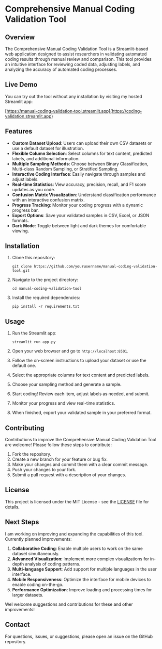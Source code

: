 
# Comprehensive Manual Coding Validation Tool

## Overview

The Comprehensive Manual Coding Validation Tool is a Streamlit-based web application designed to assist researchers in validating automated coding results through manual review and comparison. This tool provides an intuitive interface for reviewing coded data, adjusting labels, and analyzing the accuracy of automated coding processes.

## Live Demo

You can try out the tool without any installation by visiting my hosted Streamlit app:

[https://manual-coding-validation-tool.streamlit.app](https://coding-validation.streamlit.app)

## Features

- **Custom Dataset Upload**: Users can upload their own CSV datasets or use a default dataset for illustration.
- **Flexible Column Selection**: Select columns for text content, predicted labels, and additional information.
- **Multiple Sampling Methods**: Choose between Binary Classification, Multi-class Random Sampling, or Stratified Sampling.
- **Interactive Coding Interface**: Easily navigate through samples and adjust labels.
- **Real-time Statistics**: View accuracy, precision, recall, and F1 score updates as you code.
- **Confusion Matrix Visualization**: Understand classification performance with an interactive confusion matrix.
- **Progress Tracking**: Monitor your coding progress with a dynamic progress bar.
- **Export Options**: Save your validated samples in CSV, Excel, or JSON formats.
- **Dark Mode**: Toggle between light and dark themes for comfortable viewing.

## Installation

1. Clone this repository:
   ```
   git clone https://github.com/yourusername/manual-coding-validation-tool.git
   ```

2. Navigate to the project directory:
   ```
   cd manual-coding-validation-tool
   ```

3. Install the required dependencies:
   ```
   pip install -r requirements.txt
   ```

## Usage

1. Run the Streamlit app:
   ```
   streamlit run app.py
   ```

2. Open your web browser and go to `http://localhost:8501`.

3. Follow the on-screen instructions to upload your dataset or use the default one.

4. Select the appropriate columns for text content and predicted labels.

5. Choose your sampling method and generate a sample.

6. Start coding! Review each item, adjust labels as needed, and submit.

7. Monitor your progress and view real-time statistics.

8. When finished, export your validated sample in your preferred format.

## Contributing

Contributions to improve the Comprehensive Manual Coding Validation Tool are welcome! Please follow these steps to contribute:

1. Fork the repository.
2. Create a new branch for your feature or bug fix.
3. Make your changes and commit them with a clear commit message.
4. Push your changes to your fork.
5. Submit a pull request with a description of your changes.

## License

This project is licensed under the MIT License - see the [LICENSE](LICENSE) file for details.

## Next Steps

I am working on improving and expanding the capabilities of this tool. Currently planned improvements:

1. **Collaborative Coding**: Enable multiple users to work on the same dataset simultaneously.
2. **Advanced Visualization**: Implement more complex visualizations for in-depth analysis of coding patterns.
3. **Multi-language Support**: Add support for multiple languages in the user interface.
4. **Mobile Responsiveness**: Optimize the interface for mobile devices to enable coding on-the-go.
5. **Performance Optimization**: Improve loading and processing times for larger datasets.

WeI welcome suggestions and contributions for these and other improvements!

## Contact

For questions, issues, or suggestions, please open an issue on the GitHub repository.
